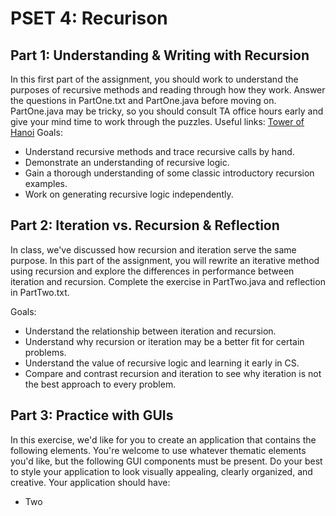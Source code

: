 # PSET 4: Recurison
## Part 1: Understanding & Writing with Recursion
In this first part of the assignment, you should work to understand the 
purposes of recursive methods and reading through how they work. Answer the 
questions in PartOne.txt and PartOne.java before moving on. PartOne.java may be 
tricky, so you should consult TA office hours early and give your mind time 
to work through the puzzles.
Useful links:
[Tower of Hanoi](https://en.wikipedia.org/wiki/Tower_of_Hanoi)
Goals:
 * Understand recursive methods and trace recursive calls by hand.
 * Demonstrate an understanding of recursive logic.
 * Gain a thorough understanding of some classic introductory recursion 
   examples.
 * Work on generating recursive logic independently.

## Part 2: Iteration vs. Recursion & Reflection
In class, we've discussed how recursion and iteration serve the same purpose. 
In this part of the assignment, you will rewrite an iterative method using 
recursion and explore the differences in performance between iteration and 
recursion. Complete the exercise in PartTwo.java and reflection in 
PartTwo.txt.

Goals:
 * Understand the relationship between iteration and recursion.
 * Understand why recursion or iteration may be a better fit for certain 
   problems.
 * Understand the value of recursive logic and learning it early in CS.
 * Compare and contrast recursion and iteration to see why iteration is not 
   the best approach to every problem.

## Part 3: Practice with GUIs
In this exercise, we'd like for you to create an application that contains the 
following elements. You're welcome to use whatever thematic elements you'd like, 
but the following GUI components must be present. Do your best to style your 
application to look visually appealing, clearly organized, and creative.
Your application should have:
 * Two 